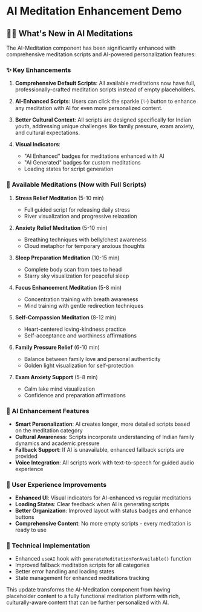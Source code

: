 # AI Meditation Enhancement Demo

## 🧘‍♀️ What's New in AI Meditations

The AI-Meditation component has been significantly enhanced with comprehensive meditation scripts and AI-powered personalization features:

### ✨ Key Enhancements

1. **Comprehensive Default Scripts**: All available meditations now have full, professionally-crafted meditation scripts instead of empty placeholders.

2. **AI-Enhanced Scripts**: Users can click the sparkle (✨) button to enhance any meditation with AI for even more personalized content.

3. **Better Cultural Context**: All scripts are designed specifically for Indian youth, addressing unique challenges like family pressure, exam anxiety, and cultural expectations.

4. **Visual Indicators**: 
   - "AI Enhanced" badges for meditations enhanced with AI
   - "AI Generated" badges for custom meditations
   - Loading states for script generation

### 🎯 Available Meditations (Now with Full Scripts)

1. **Stress Relief Meditation** (5-10 min)
   - Full guided script for releasing daily stress
   - River visualization and progressive relaxation

2. **Anxiety Relief Meditation** (5-10 min)
   - Breathing techniques with belly/chest awareness
   - Cloud metaphor for temporary anxious thoughts

3. **Sleep Preparation Meditation** (10-15 min)
   - Complete body scan from toes to head
   - Starry sky visualization for peaceful sleep

4. **Focus Enhancement Meditation** (5-8 min)
   - Concentration training with breath awareness
   - Mind training with gentle redirection techniques

5. **Self-Compassion Meditation** (8-12 min)
   - Heart-centered loving-kindness practice
   - Self-acceptance and worthiness affirmations

6. **Family Pressure Relief** (6-10 min)
   - Balance between family love and personal authenticity
   - Golden light visualization for self-protection

7. **Exam Anxiety Support** (5-8 min)
   - Calm lake mind visualization
   - Confidence and preparation affirmations

### 🤖 AI Enhancement Features

- **Smart Personalization**: AI creates longer, more detailed scripts based on the meditation category
- **Cultural Awareness**: Scripts incorporate understanding of Indian family dynamics and academic pressure
- **Fallback Support**: If AI is unavailable, enhanced fallback scripts are provided
- **Voice Integration**: All scripts work with text-to-speech for guided audio experience

### 🎨 User Experience Improvements

- **Enhanced UI**: Visual indicators for AI-enhanced vs regular meditations
- **Loading States**: Clear feedback when AI is generating scripts
- **Better Organization**: Improved layout with status badges and enhance buttons
- **Comprehensive Content**: No more empty scripts - every meditation is ready to use

### 🧠 Technical Implementation

- Enhanced `useAI` hook with `generateMeditationForAvailable()` function
- Improved fallback meditation scripts for all categories
- Better error handling and loading states
- State management for enhanced meditations tracking

This update transforms the AI-Meditation component from having placeholder content to a fully functional meditation platform with rich, culturally-aware content that can be further personalized with AI.